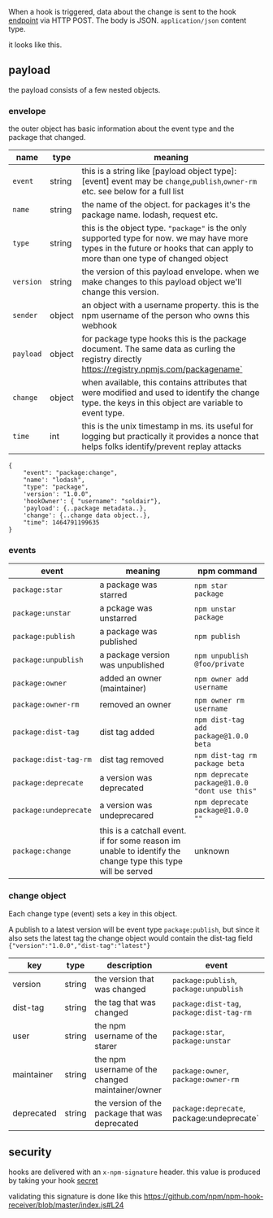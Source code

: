 

When a hook is triggered, data about the change is sent to the hook [endpoint](../creating-and-managing-hooks.md#creating-a-new-hook) via HTTP POST.
The body is JSON.  `application/json` content type.

it looks like this.

## payload

the payload consists of a few nested objects.

### envelope

the outer object has basic information about the event type and the package that changed.

| name      | type | meaning |
| ----      | ---- | ------- |
| `event`   | string | this is a string like [payload object type]:[event] event may be `change`,`publish`,`owner-rm` etc. see below for a full list |
| `name`    | string | the name of the object. for packages it's the package name. lodash, request etc. |
| `type`    | string | this is the object type. `"package"` is the only supported type for now. we may have more types in the future or hooks that can apply to more than one type of changed object |
| `version` | string | the version of this payload envelope. when we make changes to this payload object we'll change this version.|
| `sender`  | object | an object with a username property. this is the npm username of the person who owns this webhook|
| `payload` | object | for package type hooks this is the package document. The same data as curling the registry directly https://registry.npmjs.com/packagename`|
| `change`  | object | when available, this contains attributes that were modified and used to identify the change type. the keys in this object are variable to event type.|
| `time`    | int    | this is the unix timestamp in ms. its useful for logging but practically it provides a nonce that helps folks identify/prevent replay attacks|

```
{ 
    "event": "package:change",
    "name': "lodash",
    "type": "package",
    'version': "1.0.0",
    'hookOwner': { "username": "soldair"},
    'payload': {..package metadata..},
    'change': {..change data object..},
    "time": 1464791199635
}
```

### events

| event | meaning | npm command |
| ----- | ------- | ----------- |
| `package:star` | a package was starred | `npm star package` |
| `package:unstar` | a pckage was unstarred | `npm unstar package` |
| `package:publish` | a package was published | `npm publish` |
| `package:unpublish` | a package version was unpublished | `npm unpublish @foo/private` |
| `package:owner` | added an owner (maintainer) | `npm owner add username` |
| `package:owner-rm` | removed an owner | `npm owner rm username`|
| `package:dist-tag` | dist tag added | `npm dist-tag add package@1.0.0 beta` |
| `package:dist-tag-rm` | dist tag removed | `npm dist-tag rm package beta` |
| `package:deprecate` | a version was deprecated | `npm deprecate package@1.0.0 "dont use this"` |
| `package:undeprecate` | a version was undeprecared | `npm deprecate package@1.0.0 ""` |
| `package:change` | this is a catchall event. if for some reason im unable to identify the change type this type will be served | unknown | 

### change object

Each change type (event) sets a key in this object. 

A publish to a latest version will be event type `package:publish`, but since it also sets the latest tag the change object would contain the dist-tag field `{"version":"1.0.0","dist-tag":"latest"}`

| key | type | description |  event | 
|-----|------|-------------|--------|
| version | string | the version that was changed | `package:publish`, `package:unpublish` |
| dist-tag | string | the tag that was changed | `package:dist-tag`, `package:dist-tag-rm` |
| user | string | the npm username of the starer | `package:star`, `package:unstar` |
| maintainer | string | the npm username of the changed maintainer/owner | `package:owner`, `package:owner-rm` |
| deprecated | string | the version of the package that was deprecated | `package:deprecate`, package:undeprecate` |


## security

hooks are delivered with an `x-npm-signature` header. this value is produced by taking your hook [secret](../creating-and-managing-hooks.md#creating-a-new-hook) 

validating this signature is done like this https://github.com/npm/npm-hook-receiver/blob/master/index.js#L24 

